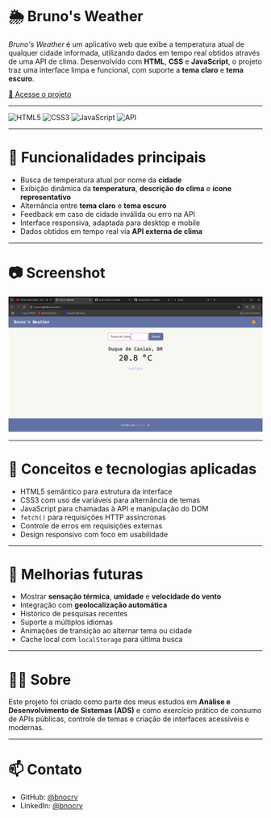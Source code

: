 # 🌦️ Bruno's Weather

*Bruno's Weather* é um aplicativo web que exibe a temperatura atual de qualquer cidade informada, utilizando dados em tempo real obtidos através de uma API de clima. Desenvolvido com **HTML**, **CSS** e **JavaScript**, o projeto traz uma interface limpa e funcional, com suporte a **tema claro** e **tema escuro**.

[🔗 Acesse o projeto](https://bnocrv.github.io/weather/)

---

![HTML5](https://img.shields.io/badge/HTML5-E34F26?style=flat&logo=html5&logoColor=white)
![CSS3](https://img.shields.io/badge/CSS3-1572B6?style=flat&logo=css3&logoColor=white)
![JavaScript](https://img.shields.io/badge/JavaScript-F7DF1E?style=flat&logo=javascript&logoColor=black)
![API](https://img.shields.io/badge/API-Weather%20API-blue?style=flat)

---

# 🧩 Funcionalidades principais

- Busca de temperatura atual por nome da **cidade**
- Exibição dinâmica da **temperatura**, **descrição do clima** e **ícone representativo**
- Alternância entre **tema claro** e **tema escuro**
- Feedback em caso de cidade inválida ou erro na API
- Interface responsiva, adaptada para desktop e mobile
- Dados obtidos em tempo real via **API externa de clima**

---

# 📷 Screenshot

<img src="printscreen.png" alt="Screenshot do Bruno's Weather" width="600"/>

---

# 🧠 Conceitos e tecnologias aplicadas

- HTML5 semântico para estrutura da interface
- CSS3 com uso de variáveis para alternância de temas
- JavaScript para chamadas à API e manipulação do DOM
- `fetch()` para requisições HTTP assíncronas
- Controle de erros em requisições externas
- Design responsivo com foco em usabilidade

---

# 🧪 Melhorias futuras

- Mostrar **sensação térmica**, **umidade** e **velocidade do vento**
- Integração com **geolocalização automática**
- Histórico de pesquisas recentes
- Suporte a múltiplos idiomas
- Animações de transição ao alternar tema ou cidade
- Cache local com `localStorage` para última busca

---

# 👨‍💻 Sobre

Este projeto foi criado como parte dos meus estudos em **Análise e Desenvolvimento de Sistemas (ADS)** e como exercício prático de consumo de APIs públicas, controle de temas e criação de interfaces acessíveis e modernas.

---

# 📫 Contato

- GitHub: [@bnocrv](https://github.com/bnocrv)  
- LinkedIn: [@bnocrv](https://linkedin.com/in/bnocrv)

